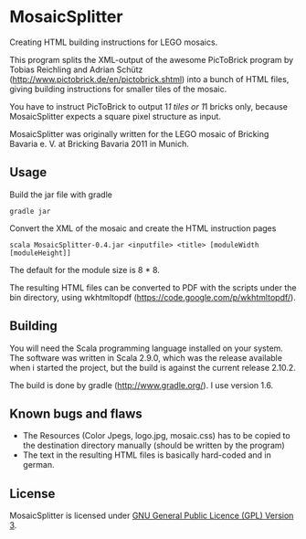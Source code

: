 MosaicSplitter
==============

Creating HTML building instructions for LEGO mosaics.

This program splits the XML-output of the awesome PicToBrick program by Tobias Reichling and Adrian Schütz (http://www.pictobrick.de/en/pictobrick.shtml) into a bunch of HTML files, giving building instructions for smaller tiles of the mosaic.

You have to instruct PicToBrick to output 1*1 tiles or 1*1 bricks only, because MosaicSplitter expects a square pixel structure as input.

MosaicSplitter was originally written for the LEGO mosaic of Bricking Bavaria e. V. at Bricking Bavaria 2011 in Munich.

Usage
-----

Build the jar file with gradle

    gradle jar

Convert the XML of the mosaic and create the HTML instruction pages

    scala MosaicSplitter-0.4.jar <inputfile> <title> [moduleWidth [moduleHeight]]

The default for the module size is 8 * 8.

The resulting HTML files can be converted to PDF with the scripts under the bin directory, using wkhtmltopdf (https://code.google.com/p/wkhtmltopdf/).

Building
--------

You will need the Scala programming language installed on your system. The software was written in Scala 2.9.0, which was the release available when i started the project, but the build is against the current release 2.10.2.

The build is done by gradle (http://www.gradle.org/). I use version 1.6.

Known bugs and flaws
---------------------

- The Resources (Color Jpegs, logo.jpg, mosaic.css) has to be copied to the destination directory manually (should be written by the program)
- The text in the resulting HTML files is basically hard-coded and in german.

License
-------

MosaicSplitter is licensed under [GNU General Public Licence (GPL) Version 3](http://www.gnu.org/licenses/gpl-3.0.en.html).
